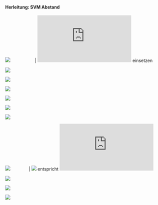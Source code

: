 #### Herleitung: SVM Abstand


![](https://latex.codecogs.com/gif.latex?\begin{aligned}&space;H_1:&space;\vec{w}^T\vec{x}&plus;b&space;=&space;1&space;\end{aligned}) &nbsp;&nbsp;&nbsp;&nbsp;&nbsp;&nbsp;&nbsp;&nbsp;&nbsp;&nbsp;&nbsp;&nbsp;&nbsp;&nbsp;&nbsp;&nbsp;&nbsp;&nbsp;&nbsp;| ![](https://latex.codecogs.com/gif.latex?z_o) einsetzen

![](https://latex.codecogs.com/gif.latex?\begin{aligned}&space;\vec{w}^T\vec{z}_0&plus;b&space;=&space;1&space;\end{aligned})

![](https://latex.codecogs.com/gif.latex?\begin{aligned}&space;\vec{w}^T(\vec{x}_0&plus;\vec{k})&plus;b&space;=&space;1&space;\end{aligned})

![](https://latex.codecogs.com/gif.latex?\begin{aligned}\vec{w}^T(\vec{x}_0&plus;m\frac{\vec{w}}{\|\vec{w}\|})&plus;b=1\end{aligned})

![](https://latex.codecogs.com/gif.latex?\begin{aligned}\vec{w}^T\vec{x}_0&plus;m\frac{\vec{w}\cdot\vec{w}}{\|\vec{w}\|}&plus;b=1\end{aligned})

![](https://latex.codecogs.com/gif.latex?\begin{aligned}\vec{w}^T\vec{x}_0&plus;m\frac{\|\vec{w}\|^2}{\|\vec{w}\|}&plus;b=1\end{aligned})

![](https://latex.codecogs.com/gif.latex?\begin{aligned}\vec{w}^T\vec{x}_0&plus;m\|\vec{w}\|&plus;b=1\end{aligned})

![](https://latex.codecogs.com/gif.latex?\begin{aligned}\vec{w}^T\vec{x}_0&plus;b=1-m\|\vec{w}\|\end{aligned}) &nbsp;&nbsp;&nbsp;&nbsp;&nbsp;&nbsp;&nbsp;&nbsp;&nbsp;&nbsp;&nbsp;&nbsp;&nbsp;&nbsp;| ![](https://latex.codecogs.com/gif.latex?\vec{w}^T\vec{x}_0&plus;b) entspricht  ![](https://latex.codecogs.com/gif.latex?H_0=-1)

![](https://latex.codecogs.com/gif.latex?\begin{aligned}-1=1-m\|\vec{w}\|\end{aligned})

![](https://latex.codecogs.com/gif.latex?\begin{aligned}m\|\vec{w}\|=2\end{aligned})

![](https://latex.codecogs.com/gif.latex?\begin{aligned}m=\frac{2}{\|\vec{w}\|}\end{aligned})

